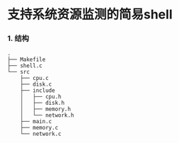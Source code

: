 <!--
 * @Date: 2025-06-08
 * @LastEditors: Goko Son
 * @LastEditTime: 2025-06-08
 * @FilePath: /linux-shell_monitor/README.md
 * @Description: 
-->
# 支持系统资源监测的简易shell

### 1. 结构
```
.
├── Makefile
├── shell.c
└── src
    ├── cpu.c
    ├── disk.c
    ├── include
    │   ├── cpu.h
    │   ├── disk.h
    │   ├── memory.h
    │   └── network.h
    ├── main.c
    ├── memory.c
    └── network.c
```
